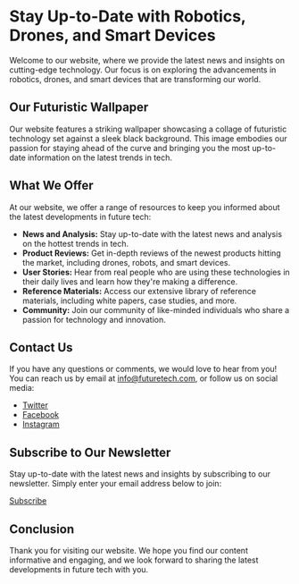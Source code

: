 <!--font:Montserrat-->

# Stay Up-to-Date with Robotics, Drones, and Smart Devices

Welcome to our website, where we provide the latest news and insights on cutting-edge technology. Our focus is on exploring the advancements in robotics, drones, and smart devices that are transforming our world.

## Our Futuristic Wallpaper

Our website features a striking wallpaper showcasing a collage of futuristic technology set against a sleek black background. This image embodies our passion for staying ahead of the curve and bringing you the most up-to-date information on the latest trends in tech.

## What We Offer

At our website, we offer a range of resources to keep you informed about the latest developments in future tech:

- **News and Analysis:** Stay up-to-date with the latest news and analysis on the hottest trends in tech.
- **Product Reviews:** Get in-depth reviews of the newest products hitting the market, including drones, robots, and smart devices.
- **User Stories:** Hear from real people who are using these technologies in their daily lives and learn how they're making a difference.
- **Reference Materials:** Access our extensive library of reference materials, including white papers, case studies, and more.
- **Community:** Join our community of like-minded individuals who share a passion for technology and innovation.

## Contact Us

If you have any questions or comments, we would love to hear from you! You can reach us by email at [info@futuretech.com](mailto:info@futuretech.com), or follow us on social media:

- [Twitter](#)
- [Facebook](#)
- [Instagram](#)

## Subscribe to Our Newsletter

Stay up-to-date with the latest news and insights by subscribing to our newsletter. Simply enter your email address below to join:

[Subscribe](#)

## Conclusion

Thank you for visiting our website. We hope you find our content informative and engaging, and we look forward to sharing the latest developments in future tech with you.

<!--

Write me content for website with wallpaper which alt text is:

"A wallpaper featuring a collage of futuristic technology such as drones, robots, and smart devices, set against a black background."

The name/title of the page should not be 1:1 copy of the alt text but rather a real content of the website which is using this wallpaper.

- Use markdown format 
- Start with heading
- Heading should be short and concise
- The content should look like a real website 
- The website should not be about the wallpaper, wallpaper is just a related background
- Heading should be contain work "wallpaper" or "background"
- Include real sections like references, contact, user stories, etc. use things relevant to the page purpose.
- Feel free to use structure like headings, bullets, numbering, blockquotes, paragraphs, horizontal lines, etc.
- You can use formatting like bold or _italic_
- You can include UTF-8 emojis
- Links should be only #hash anchors (and you can refer to the document itself)
- Do not include images


---


# Future Tech: Exploring the Latest Advancements in Robotics, Drones, and Smart Devices

Welcome to Future Tech, your go-to source for all things related to the latest advancements in technology. Our website is dedicated to providing you with the most up-to-date news and information on robotics, drones, and smart devices.

## Our Wallpaper

Our wallpaper features a stunning collage of futuristic technology set against a sleek black background. The image perfectly captures the essence of what we're all about - exploring the cutting-edge innovations that are shaping our world.

## What We Offer

At Future Tech, we offer a wealth of resources to help you stay informed about the latest developments in technology. Here are just a few of the things you can expect from our website:

- **News and Analysis:** Stay up-to-date with the latest news and analysis on the hottest trends in tech.
- **Product Reviews:** Get in-depth reviews of the newest products hitting the market, including drones, robots, and smart devices.
- **User Stories:** Hear from real people who are using these technologies in their daily lives, and learn how they're making a difference.
- **Reference Materials:** Access our extensive library of reference materials, including white papers, case studies, and more.
- **Community:** Join our community of like-minded individuals who share a passion for technology and innovation.

## Contact Us

Have a question or comment? We'd love to hear from you! You can reach us by email at [info@futuretech.com](mailto:info@futuretech.com), or follow us on social media:

- [Twitter](#)
- [Facebook](#)
- [Instagram](#)

## Join Our Newsletter

Stay up-to-date with the latest news and insights by joining our newsletter. Simply enter your email address below to subscribe:

[Subscribe](#)

## Conclusion

Thank you for visiting Future Tech. We hope you find our website informative and engaging, and we look forward to sharing the latest developments in technology with you.


---


Heading is too long, rewrite whole content.


---


# Exploring the Latest in Future Tech

Welcome to our website, dedicated to bringing you the latest news and information on cutting-edge technology. Our focus is on exploring the advancements in robotics, drones, and smart devices that are shaping our world.

## Our Futuristic Wallpaper

Our website features a striking wallpaper showcasing a collage of futuristic technology set against a sleek black background. This image embodies our passion for staying ahead of the curve and keeping up with the latest trends in tech.

## What We Offer

At our website, we offer a variety of resources to keep you informed about the latest developments in future tech:

- **News and Analysis:** Stay up-to-date with the latest news and analysis on the hottest trends in tech.
- **Product Reviews:** Get in-depth reviews of the newest products hitting the market, including drones, robots, and smart devices.
- **User Stories:** Hear from real people who are using these technologies in their daily lives and learn how they're making a difference.
- **Reference Materials:** Access our extensive library of reference materials, including white papers, case studies, and more.
- **Community:** Join our community of like-minded individuals who share a passion for technology and innovation.

## Contact Us

If you have any questions or comments, we would love to hear from you! You can reach us by email at [info@futuretech.com](mailto:info@futuretech.com), or follow us on social media:

- [Twitter](#)
- [Facebook](#)
- [Instagram](#)

## Subscribe to Our Newsletter

Stay up-to-date with the latest news and insights by subscribing to our newsletter. Simply enter your email address below to join:

[Subscribe](#)

## Conclusion

Thank you for visiting our website. We hope you find our content informative and engaging, and we look forward to sharing the latest developments in future tech with you.


---


Heading is too long, rewrite whole content.


---


# The Future is Now: Discover the Latest in Robotics, Drones, and Smart Devices

Welcome to our website, where we bring you the latest news and insights on the cutting-edge technology shaping our world. Our focus is on exploring the advancements in robotics, drones, and smart devices that are transforming the way we live, work, and play.

## Our Futuristic Background

Our website features a stunning background showcasing a collage of futuristic technology set against a sleek black backdrop. This image represents our passion for staying ahead of the curve and bringing you the most up-to-date information on the latest trends in tech.

## What We Offer

At our website, we offer a range of resources to keep you informed about the latest developments in future tech:

- **News and Analysis:** Stay up-to-date with the latest news and analysis on the hottest trends in tech.
- **Product Reviews:** Get in-depth reviews of the newest products hitting the market, including drones, robots, and smart devices.
- **User Stories:** Hear from real people who are using these technologies in their daily lives and learn how they're making a difference.
- **Reference Materials:** Access our extensive library of reference materials, including white papers, case studies, and more.
- **Community:** Join our community of like-minded individuals who share a passion for technology and innovation.

## Contact Us

If you have any questions or comments, we would love to hear from you! You can reach us by email at [info@futuretech.com](mailto:info@futuretech.com), or follow us on social media:

- [Twitter](#)
- [Facebook](#)
- [Instagram](#)

## Subscribe to Our Newsletter

Stay up-to-date with the latest news and insights by subscribing to our newsletter. Simply enter your email address below to join:

[Subscribe](#)

## Conclusion

Thank you for visiting our website. We hope you find our content informative and engaging, and we look forward to sharing the latest developments in future tech with you.


---


Heading is too long, rewrite whole content.


---


# Discover the Future: Stay Up-to-Date with Robotics, Drones, and Smart Devices

Welcome to our website, where we provide the latest news and insights on cutting-edge technology. Our focus is on exploring the advancements in robotics, drones, and smart devices that are transforming our world.

## Our Futuristic Wallpaper

Our website features a striking wallpaper showcasing a collage of futuristic technology set against a sleek black background. This image embodies our passion for staying ahead of the curve and bringing you the most up-to-date information on the latest trends in tech.

## What We Offer

At our website, we offer a range of resources to keep you informed about the latest developments in future tech:

- **News and Analysis:** Stay up-to-date with the latest news and analysis on the hottest trends in tech.
- **Product Reviews:** Get in-depth reviews of the newest products hitting the market, including drones, robots, and smart devices.
- **User Stories:** Hear from real people who are using these technologies in their daily lives and learn how they're making a difference.
- **Reference Materials:** Access our extensive library of reference materials, including white papers, case studies, and more.
- **Community:** Join our community of like-minded individuals who share a passion for technology and innovation.

## Contact Us

If you have any questions or comments, we would love to hear from you! You can reach us by email at [info@futuretech.com](mailto:info@futuretech.com), or follow us on social media:

- [Twitter](#)
- [Facebook](#)
- [Instagram](#)

## Subscribe to Our Newsletter

Stay up-to-date with the latest news and insights by subscribing to our newsletter. Simply enter your email address below to join:

[Subscribe](#)

## Conclusion

Thank you for visiting our website. We hope you find our content informative and engaging, and we look forward to sharing the latest developments in future tech with you.


---


Write me a Google font which is best fitting for the website.

Pick from the list:
- Lato
- IBM Plex Sans
- Alegreya
- Montserrat
- Poppins
- Futura
- Dancing Script
- Lobster
- Orbitron
- Roboto
- Open Sans
- Playfair Display
- Barlow Condensed
- Great Vibes
- Inter
- Raleway
- Exo 2


Write just the font name nothing else.


---


Montserrat

-->

